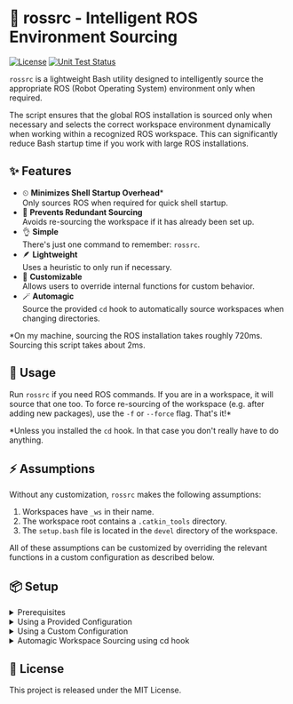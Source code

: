 # 🧠 rossrc - Intelligent ROS Environment Sourcing

[![License](https://img.shields.io/github/license/ll-nick/rossrc)](./LICENSE)
[![Unit Test Status](https://img.shields.io/github/actions/workflow/status/ll-nick/rossrc/run-tests.yml?branch=main&label=tests)](https://github.com/ll-nick/rossrc/actions/workflows/run-tests.yml?query=branch%3Amain)

`rossrc` is a lightweight Bash utility designed to intelligently source the appropriate ROS (Robot Operating System) environment only when required.

The script ensures that the global ROS installation is sourced only when necessary and selects the correct workspace environment dynamically when working within a recognized ROS workspace.
This can significantly reduce Bash startup time if you work with large ROS installations.

## ✨ Features

- ⏲  **Minimizes Shell Startup Overhead***  
  Only sources ROS when required for quick shell startup.
- 🧠 **Prevents Redundant Sourcing**  
  Avoids re-sourcing the workspace if it has already been set up.
- 👌 **Simple**  
  There's just one command to remember: `rossrc`.
- 🪶 **Lightweight**  
  Uses a heuristic to only run if necessary.
- 🔧 **Customizable**  
  Allows users to override internal functions for custom behavior.
- 🪄 **Automagic**  
  Source the provided `cd` hook to automatically source workspaces when changing directories.

*On my machine, sourcing the ROS installation takes roughly 720ms.
Sourcing this script takes about 2ms.

## 🚀 Usage

Run `rossrc` if you need ROS commands.
If you are in a workspace, it will source that one too.
To force re-sourcing of the workspace (e.g. after adding new packages), use the `-f` or `--force` flag.
That's it!*

*Unless you installed the `cd` hook. In that case you don't really have to do anything.

## ⚡️ Assumptions

Without any customization, `rossrc` makes the following assumptions:

1. Workspaces have `_ws` in their name.
2. The workspace root contains a `.catkin_tools` directory.
3. The `setup.bash` file is located in the `devel` directory of the workspace.

All of these assumptions can be customized by overriding the relevant functions in a custom configuration as described below.

## 📦 Setup

<details>
<summary>Prerequisites</summary>

- ROS 1 installation (I know I'm a bit late to the party. It should be easy to adapt this for ROS 2 though).
- Bash shell (sorry, no Zsh support yet).

</details>

<details>
<summary>Using a Provided Configuration</summary>

Just clone this repository and source the relevant `rossrc.*.bash` file in your `.bashrc`.

```bash
git clone https://github.com/ll-nick/rossrc.git ~/.rossrc
```

```bash
# Source the relevant config in your .bashrc, e.g.
source ~/.rossrc/rossrc.noetic.bash
```
</details>

<details>
<summary>Using a Custom Configuration</summary>

You can also create a custom configuration using individual implementations for some functions, e.g.:

```bash
# Create a custom rossrc file, e.g. ~/rossrc.custom.bash
#!/bin/bash

__rossrc_source_global_ros_env() {
    source /opt/some_custom_ros/setup.bash
}

source ~/.rossrc/rossrc.base.bash"
```

Then source this file in your `.bashrc`:

```bash
source ~/rossrc.custom.bash
```

Some key functions that can be overridden include:
- `__rossrc_is_within_workspace_heuristic()`: Estimates if the current directory is inside a workspace using a lightweight heuristic.
- `__rossrc_source_global_ros_env()`: Sources the global ROS installation.
- `__rossrc_get_workspace_root()`: Finds the root of the workspace containing the current working directory.

Check the provided `rossrc.base.bash` file for more details.

</details>

<details>
<summary>Automagic Workspace Sourcing using cd hook</summary>

You can also add the provided `cd` hook to automatically source the workspace when changing directories.
To do this, add the following line to your `.bashrc`:

```bash
source ~/.rossrc/cd_hook.bash
```
</details>

## 📃 License
This project is released under the MIT License.

